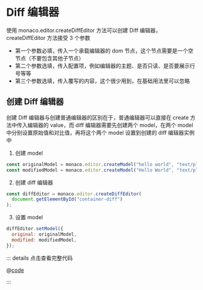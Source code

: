 # Diff 编辑器

使用 monaco.editor.createDiffEditor 方法可以创建 Diff 编辑器，createDiffEditor 方法接受 3 个参数

- 第一个参数必填，传入一个承载编辑器的 dom 节点，这个节点需要是一个空节点（不要包含其他子节点）
- 第二个参数选填，传入配置项，例如编辑器的主题、是否只读、是否要展示行号等等
- 第三个参数选填，传入覆写的内容，这个很少用到，在基础用法里可以忽略

## 创建 Diff 编辑器

创建 Diff 编辑器与创建普通编辑器的区别在于，普通编辑器可以直接在 create 方法中传入编辑器的 value，而 diff 编辑器需要先创建两个 model，在两个 model 中分别设置原始值和对比值，再将这个两个 model 设置到创建的 diff 编辑器实例中

1. 创建 model

```js
const originalModel = monaco.editor.createModel("hello world", "text/plain");
const modifiedModel = monaco.editor.createModel("Hello World", "text/plain");
```

2. 创建 diff 编辑器

```js
const diffEditor = monaco.editor.createDiffEditor(
  document.getElementById("container-diff")
);
```

3. 设置 model

```js
diffEditor.setModel({
  original: originalModel,
  modified: modifiedModel,
});
```

   <DemoBlock>
   <DiffEditor/>
   </DemoBlock>

::: details 点击查看完整代码

@[code](@components/DiffEditor.vue)

:::
